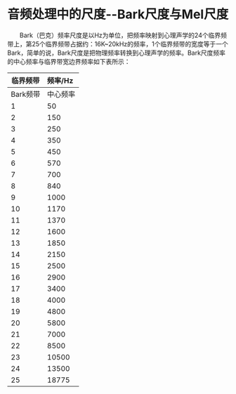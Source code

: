 # 音频处理中的尺度--Bark尺度与Mel尺度

　　Bark（巴克）频率尺度是以Hz为单位，把频率映射到心理声学的24个临界频带上，第25个临界频带占据约：16K~20kHz的频率，1个临界频带的宽度等于一个Bark，简单的说，Bark尺度是把物理频率转换到心理声学的频率。Bark尺度频率的中心频率与临界带宽边界频率如下表所示：

临界频带|频率/Hz
---|:--
Bark频带|中心频率
1|50
2|150
3|250
4|350
5|450
6|570
7|700
8|840
9|1000
10|1170
11|1370
12|1600
13|1850
14|2150
15|2500
16|2900
17|3400
18|4000
19|4800
20|5800
21|7000
22|8500
23|10500
24|13500
25|18775

